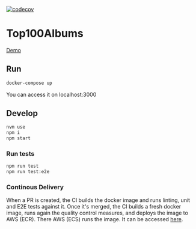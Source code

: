 [![codecov](https://codecov.io/gh/tempaccs/top100albums/branch/master/graph/badge.svg?token=YBZHRKEW2W)](https://codecov.io/gh/tempaccs/top100albums)

# Top100Albums

[Demo](EC2Co-EcsEl-1TZBPM7YBSC8P-273447432.eu-west-1.elb.amazonaws.com)

## Run

```bash
docker-compose up
```

You can access it on localhost:3000

## Develop

```bash
nvm use
npm i
npm start
```

### Run tests

```bash
npm run test
npm run test:e2e
```

### Continous Delivery

When a PR is created, the CI builds the docker image and runs linting, unit and E2E tests against it. Once it's merged, the CI builds a fresh docker image, runs again the quality control measures, and deploys the image to AWS (ECR). There AWS (ECS) runs the image. It can be accessed [here](http://EC2Co-EcsEl-1TZBPM7YBSC8P-273447432.eu-west-1.elb.amazonaws.com).
